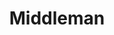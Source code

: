 ---
title: "Middleman"
meta_title: "Middleman Themes | A Curated Directory Of Free Middleman Themes"
meta_description: "A curated directory of best free Middleman themes created by independent web designers & developers that are open source, MIT licensed & available for free to download."
icon: images/icons/middleman.svg
official_url: https://middlemanapp.com/
github_path: middleman/middleman
twitter_username: middlemanapp
license: MIT
license_url: "https://github.com/middleman/middleman/blob/master/LICENSE.md"
language: Ruby
taxonomy: ssg
url: /middleman-themes
short_description: "Middleman is a static site generator using all the shortcuts and tools in modern web development."
subscription_form:
  enable: true
  title: "Stay up to date with Static Site Generators resources & news"
  form_action: "https://statichunt.us20.list-manage.com/subscribe/post?u=dee5423f5cc21fc892eced0e9&amp;id=af2dc095be"
  form_name: "b_dee5423f5cc21fc892eced0e9_af2dc095be"
  button_label: "Subscribe"

draft: true
---
